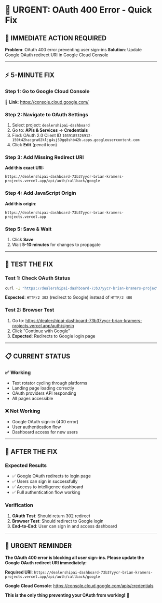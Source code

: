 # 🚨 URGENT: OAuth 400 Error - Quick Fix

## 🎯 **IMMEDIATE ACTION REQUIRED**

**Problem**: OAuth 400 error preventing user sign-ins
**Solution**: Update Google OAuth redirect URI in Google Cloud Console

---

## ⚡ **5-MINUTE FIX**

### **Step 1: Go to Google Cloud Console**
🔗 **Link**: https://console.cloud.google.com/

### **Step 2: Navigate to OAuth Settings**
1. Select project: `dealershipai-dashboard`
2. Go to: **APIs & Services** → **Credentials**
3. Find: OAuth 2.0 Client ID `1039185326912-150t42hacgra02kljg4sj59gq8shb42b.apps.googleusercontent.com`
4. Click **Edit** (pencil icon)

### **Step 3: Add Missing Redirect URI**
**Add this exact URI:**
```
https://dealershipai-dashboard-73b37yycr-brian-kramers-projects.vercel.app/api/auth/callback/google
```

### **Step 4: Add JavaScript Origin**
**Add this origin:**
```
https://dealershipai-dashboard-73b37yycr-brian-kramers-projects.vercel.app
```

### **Step 5: Save & Wait**
1. Click **Save**
2. Wait **5-10 minutes** for changes to propagate

---

## 🧪 **TEST THE FIX**

### **Test 1: Check OAuth Status**
```bash
curl -I "https://dealershipai-dashboard-73b37yycr-brian-kramers-projects.vercel.app/api/auth/signin/google"
```
**Expected**: `HTTP/2 302` (redirect to Google) instead of `HTTP/2 400`

### **Test 2: Browser Test**
1. Go to: https://dealershipai-dashboard-73b37yycr-brian-kramers-projects.vercel.app/auth/signin
2. Click "Continue with Google"
3. **Expected**: Redirects to Google login page

---

## 📋 **CURRENT STATUS**

### **✅ Working**
- Text rotator cycling through platforms
- Landing page loading correctly
- OAuth providers API responding
- All pages accessible

### **❌ Not Working**
- Google OAuth sign-in (400 error)
- User authentication flow
- Dashboard access for new users

---

## 🎯 **AFTER THE FIX**

### **Expected Results**
- ✅ Google OAuth redirects to login page
- ✅ Users can sign in successfully
- ✅ Access to intelligence dashboard
- ✅ Full authentication flow working

### **Verification**
1. **OAuth Test**: Should return 302 redirect
2. **Browser Test**: Should redirect to Google login
3. **End-to-End**: User can sign in and access dashboard

---

## 🚨 **URGENT REMINDER**

**The OAuth 400 error is blocking all user sign-ins. Please update the Google OAuth redirect URI immediately:**

**Required URI**: `https://dealershipai-dashboard-73b37yycr-brian-kramers-projects.vercel.app/api/auth/callback/google`

**Google Cloud Console**: https://console.cloud.google.com/apis/credentials

**This is the only thing preventing your OAuth from working!** 🚀
